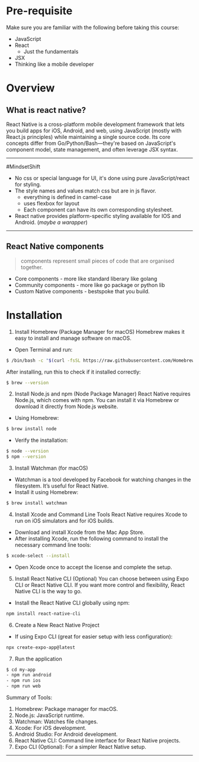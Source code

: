 # Pre-requisite 
Make sure you are familiar with the following before taking this course:
- JavaScript 
- React
    - Just the fundamentals 
- JSX
- Thinking like a mobile developer 


# Overview 
## What is react native?
React Native is a cross-platform mobile development framework that lets you build apps for iOS, Android, and web, using JavaScript (mostly with React.js principles) while maintaining a single source code. Its core concepts differ from Go/Python/Bash—they're based on JavaScript's component model, state management, and often leverage JSX syntax.

---
#MindsetShift
- No css or special language for UI, it's done using pure JavaScript/react for styling. 
- The style names and values match css but are in js flavor. 
    - everything is defined in camel-case 
    - uses flexbox for layout 
    - Each component can have its own corresponding stylesheet. 
- React native provides platform-specific styling available for IOS and Android. (_maybe a warapper_)    

---
## React Native components
> components represent small pieces of code that are organised together. 

- Core components - more like standard liberary like golang 
- Community components - more like go package or python lib 
- Custom Native components - bestspoke that you build. 

# Installation 
1. Install Homebrew (Package Manager for macOS)
Homebrew makes it easy to install and manage software on macOS.
- Open Terminal and run:
```bash
$ /bin/bash -c "$(curl -fsSL https://raw.githubusercontent.com/Homebrew/install/HEAD/install.sh)"
```
After installing, run this to check if it installed correctly:
```bash
$ brew --version
```
2. Install Node.js and npm (Node Package Manager)
React Native requires Node.js, which comes with npm. You can install it via Homebrew or download it directly from Node.js website.
- Using Homebrew:
```bash
$ brew install node
```
- Verify the installation:
```bash
$ node --version
$ npm --version
```
3. Install Watchman (for macOS)
- Watchman is a tool developed by Facebook for watching changes in the filesystem. It’s useful for React Native.
- Install it using Homebrew:
```bash
$ brew install watchman
```
4. Install Xcode and Command Line Tools
React Native requires Xcode to run on iOS simulators and for iOS builds.
- Download and install Xcode from the Mac App Store.
- After installing Xcode, run the following command to install the necessary command line tools:
```bash
$ xcode-select --install
```
- Open Xcode once to accept the license and complete the setup.

5. Install React Native CLI (Optional)
You can choose between using Expo CLI or React Native CLI. If you want more control and flexibility, React Native CLI is the way to go.
- Install the React Native CLI globally using npm:
```bash
npm install react-native-cli
```
6. Create a New React Native Project
- If using Expo CLI (great for easier setup with less configuration):
```bash
npx create-expo-app@latest
```
7. Run the application 
```bash
$ cd my-app
- npm run android
- npm run ios
- npm run web
```

Summary of Tools:
1. Homebrew: Package manager for macOS.
2. Node.js: JavaScript runtime.
3. Watchman: Watches file changes.
4. Xcode: For iOS development.
5. Android Studio: For Android development.
6. React Native CLI: Command line interface for React Native projects.
7. Expo CLI (Optional): For a simpler React Native setup.

---
